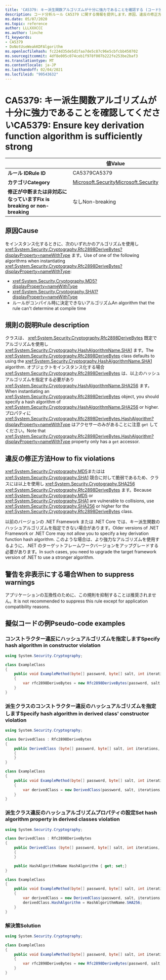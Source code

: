 ```yaml
---
title: 'CA5379: キー派生関数アルゴリズムが十分に強力であることを確認する (コード分析)'
description: コード分析ルール CA5379 に関する情報を提供します。原因、違反の修正方法、非表示にするタイミングなどが含まれます。
ms.date: 05/07/2020
ms.topic: reference
author: LLLXXXCCC
ms.author: linche
f1_keywords:
- CA5379
- DoNotUseWeakKDFAlgorithm
ms.openlocfilehash: fc224d35de5d1faa7de5c87c96e5cbfcbb450702
ms.sourcegitcommit: 4df8e005c074ceb1f978f007b222fe253be2baf3
ms.translationtype: MT
ms.contentlocale: ja-JP
ms.lasthandoff: 02/04/2021
ms.locfileid: "99543632"
---
```

# <a name="ca5379-ensure-key-derivation-function-algorithm-is-sufficiently-strong"></a><span data-ttu-id="b8567-103">CA5379: キー派生関数アルゴリズムが十分に強力であることを確認してください</span><span class="sxs-lookup"><span data-stu-id="b8567-103">CA5379: Ensure key derivation function algorithm is sufficiently strong</span></span>

| | <span data-ttu-id="b8567-104">値</span><span class="sxs-lookup"><span data-stu-id="b8567-104">Value</span></span> |
|-|-|
| <span data-ttu-id="b8567-105">**ルール ID**</span><span class="sxs-lookup"><span data-stu-id="b8567-105">**Rule ID**</span></span> |<span data-ttu-id="b8567-106">CA5379</span><span class="sxs-lookup"><span data-stu-id="b8567-106">CA5379</span></span>|
| <span data-ttu-id="b8567-107">**カテゴリ**</span><span class="sxs-lookup"><span data-stu-id="b8567-107">**Category**</span></span> |[<span data-ttu-id="b8567-108">Microsoft.Security</span><span class="sxs-lookup"><span data-stu-id="b8567-108">Microsoft.Security</span></span>](security-warnings.md)|
| <span data-ttu-id="b8567-109">**修正が中断または非対応になっています**</span><span class="sxs-lookup"><span data-stu-id="b8567-109">**Fix is breaking or non-breaking**</span></span> |<span data-ttu-id="b8567-110">なし</span><span class="sxs-lookup"><span data-stu-id="b8567-110">Non-breaking</span></span>|

## <a name="cause"></a><span data-ttu-id="b8567-111">原因</span><span class="sxs-lookup"><span data-stu-id="b8567-111">Cause</span></span>

<span data-ttu-id="b8567-112">をインスタンス化するときに、次のいずれかのアルゴリズムを使用し <xref:System.Security.Cryptography.Rfc2898DeriveBytes?displayProperty=nameWithType> ます。</span><span class="sxs-lookup"><span data-stu-id="b8567-112">Use of one of the following algorithms when instantiating <xref:System.Security.Cryptography.Rfc2898DeriveBytes?displayProperty=nameWithType>:</span></span>

- <xref:System.Security.Cryptography.MD5?displayProperty=nameWithType>
- <xref:System.Security.Cryptography.SHA1?displayProperty=nameWithType>
- <span data-ttu-id="b8567-113">ルールがコンパイル時に決定できないアルゴリズム</span><span class="sxs-lookup"><span data-stu-id="b8567-113">An algorithm that the rule can't determine at compile time</span></span>

## <a name="rule-description"></a><span data-ttu-id="b8567-114">規則の説明</span><span class="sxs-lookup"><span data-stu-id="b8567-114">Rule description</span></span>

<span data-ttu-id="b8567-115">クラスは、 <xref:System.Security.Cryptography.Rfc2898DeriveBytes> 既定でアルゴリズムを使用し <xref:System.Security.Cryptography.HashAlgorithmName.SHA1> ます。</span><span class="sxs-lookup"><span data-stu-id="b8567-115">The <xref:System.Security.Cryptography.Rfc2898DeriveBytes> class defaults to using the <xref:System.Security.Cryptography.HashAlgorithmName.SHA1> algorithm.</span></span> <span data-ttu-id="b8567-116">オブジェクトをインスタンス化する場合 <xref:System.Security.Cryptography.Rfc2898DeriveBytes> は、以上のハッシュアルゴリズムを指定する必要があり <xref:System.Security.Cryptography.HashAlgorithmName.SHA256> ます。</span><span class="sxs-lookup"><span data-stu-id="b8567-116">When instantiating an <xref:System.Security.Cryptography.Rfc2898DeriveBytes> object, you should specify a hash algorithm of <xref:System.Security.Cryptography.HashAlgorithmName.SHA256> or higher.</span></span> <span data-ttu-id="b8567-117">プロパティに <xref:System.Security.Cryptography.Rfc2898DeriveBytes.HashAlgorithm?displayProperty=nameWithType> はアクセサーのみがあることに注意 `get` してください。</span><span class="sxs-lookup"><span data-stu-id="b8567-117">Note that <xref:System.Security.Cryptography.Rfc2898DeriveBytes.HashAlgorithm?displayProperty=nameWithType> property only has a `get` accessor.</span></span>

## <a name="how-to-fix-violations"></a><span data-ttu-id="b8567-118">違反の修正方法</span><span class="sxs-lookup"><span data-stu-id="b8567-118">How to fix violations</span></span>

<span data-ttu-id="b8567-119"><xref:System.Security.Cryptography.MD5>またはは <xref:System.Security.Cryptography.SHA1> 競合に対して脆弱であるため、クラスには以上を使用し <xref:System.Security.Cryptography.SHA256> <xref:System.Security.Cryptography.Rfc2898DeriveBytes> ます。</span><span class="sxs-lookup"><span data-stu-id="b8567-119">Because <xref:System.Security.Cryptography.MD5> or <xref:System.Security.Cryptography.SHA1> are vulnerable to collisions, use <xref:System.Security.Cryptography.SHA256> or higher for the <xref:System.Security.Cryptography.Rfc2898DeriveBytes> class.</span></span>

<span data-ttu-id="b8567-120">以前のバージョンの .NET Framework または .NET Core では、キー派生関数のハッシュアルゴリズムを指定できない場合があります。</span><span class="sxs-lookup"><span data-stu-id="b8567-120">Older versions of .NET Framework or .NET Core may not allow you to specify a key derivation function hash algorithm.</span></span> <span data-ttu-id="b8567-121">このような場合は、より強力なアルゴリズムを使用するように、.NET のターゲットフレームワークバージョンをアップグレードする必要があります。</span><span class="sxs-lookup"><span data-stu-id="b8567-121">In such cases, you need to upgrade the target framework version of .NET to use a stronger algorithm.</span></span>

## <a name="when-to-suppress-warnings"></a><span data-ttu-id="b8567-122">警告を非表示にする場合</span><span class="sxs-lookup"><span data-stu-id="b8567-122">When to suppress warnings</span></span>

<span data-ttu-id="b8567-123">アプリケーションの互換性のために、この規則を抑制することは推奨されません。</span><span class="sxs-lookup"><span data-stu-id="b8567-123">It is not recommended to suppress this rule except for application compatibility reasons.</span></span>

## <a name="pseudo-code-examples"></a><span data-ttu-id="b8567-124">擬似コードの例</span><span class="sxs-lookup"><span data-stu-id="b8567-124">Pseudo-code examples</span></span>

### <a name="specify-hash-algorithm-in-constructor-violation"></a><span data-ttu-id="b8567-125">コンストラクター違反にハッシュアルゴリズムを指定します</span><span class="sxs-lookup"><span data-stu-id="b8567-125">Specify hash algorithm in constructor violation</span></span>

```csharp
using System.Security.Cryptography;

class ExampleClass
{
    public void ExampleMethod(byte[] password, byte[] salt, int iterations, HashAlgorithmName hashAlgorithm)
    {
        var rfc2898DeriveBytes = new Rfc2898DeriveBytes(password, salt, iterations, HashAlgorithmName.MD5);
    }
}
```

### <a name="specify-hash-algorithm-in-derived-class-constructor-violation"></a><span data-ttu-id="b8567-126">派生クラスのコンストラクター違反のハッシュアルゴリズムを指定します</span><span class="sxs-lookup"><span data-stu-id="b8567-126">Specify hash algorithm in derived class' constructor violation</span></span>

```csharp
using System.Security.Cryptography;

class DerivedClass : Rfc2898DeriveBytes
{
    public DerivedClass (byte[] password, byte[] salt, int iterations, HashAlgorithmName hashAlgorithm) : base(password, salt, iterations, hashAlgorithm)
    {
    }
}

class ExampleClass
{
    public void ExampleMethod(byte[] password, byte[] salt, int iterations, HashAlgorithmName hashAlgorithm)
    {
        var derivedClass = new DerivedClass(password, salt, iterations, HashAlgorithmName.MD5);
    }
}
```

### <a name="set-hash-algorithm-property-in-derived-classes-violation"></a><span data-ttu-id="b8567-127">派生クラス違反のハッシュアルゴリズムプロパティの設定</span><span class="sxs-lookup"><span data-stu-id="b8567-127">Set hash algorithm property in derived classes violation</span></span>

```csharp
using System.Security.Cryptography;

class DerivedClass : Rfc2898DeriveBytes
{
    public DerivedClass (byte[] password, byte[] salt, int iterations, HashAlgorithmName hashAlgorithm) : base(password, salt, iterations, hashAlgorithm)
    {
    }

    public HashAlgorithmName HashAlgorithm { get; set;}
}

class ExampleClass
{
    public void ExampleMethod(byte[] password, byte[] salt, int iterations, HashAlgorithmName hashAlgorithm)
    {
        var derivedClass = new DerivedClass(password, salt, iterations, HashAlgorithmName.MD5);
        derivedClass.HashAlgorithm = HashAlgorithmName.SHA256;
    }
}
```

### <a name="solution"></a><span data-ttu-id="b8567-128">解決策</span><span class="sxs-lookup"><span data-stu-id="b8567-128">Solution</span></span>

```csharp
using System.Security.Cryptography;

class ExampleClass
{
    public void ExampleMethod(byte[] password, byte[] salt, int iterations, HashAlgorithmName hashAlgorithm)
    {
        var rfc2898DeriveBytes = new Rfc2898DeriveBytes(password, salt, iterations, HashAlgorithmName.SHA256);
    }
}
```

